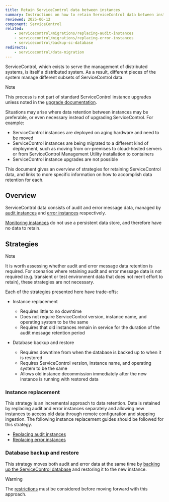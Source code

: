 ```yaml
---
title: Retain ServiceControl data between instances
summary: Instructions on how to retain ServiceControl data between instances.
reviewed: 2025-06-12
component: ServiceControl
related:
    - servicecontrol/migrations/replacing-audit-instances
    - servicecontrol/migrations/replacing-error-instances
    - servicecontrol/backup-sc-database
redirects:
    - servicecontrol/data-migration
---
```


ServiceControl, which exists to serve the management of distributed systems, is itself a distributed system. As a result, different pieces of the system manage different subsets of ServiceControl data.

> [!NOTE]
> This process is not part of standard ServiceControl instance upgrades unless noted in the [upgrade documentation](/servicecontrol/upgrades/).

Situations may arise where data retention between instances may be preferable, or even necessary instead of upgrading ServiceControl. For example:

- ServiceControl instances are deployed on aging hardware and need to be moved
- ServiceControl instances are being migrated to a different kind of deployment, such as moving from on-premises to cloud-hosted servers or from ServiceControl Management Utility installation to containers
- ServiceControl instance upgrades are not possible

This document gives an overview of strategies for retaining ServiceControl data, and links to more specific information on how to accomplish data retention for each.

## Overview

ServiceControl data consists of audit and error message data, managed by [audit instances](/servicecontrol/audit-instances/) and [error instances](/servicecontrol/servicecontrol-instances/) respectively.

[Monitoring instances](/servicecontrol/monitoring-instances/) do not use a persistent data store, and therefore have no data to retain.

## Strategies

> [!NOTE]
> It is worth assessing whether audit and error message data retention is required. For scenarios where retaining audit and error message data is not required (e.g. transient or test environment data that does not merit effort to retain), these strategies are not necessary.

Each of the strategies presented here have trade-offs:

- Instance replacement
  - Requires little to no downtime
  - Does not require ServiceControl version, instance name, and operating system to be the same
  - Requires that old instances remain in service for the duration of the audit message retention period

- Database backup and restore
  - Requires downtime from when the database is backed up to when it is restored
  - Requires ServiceControl version, instance name, and operating system to be the same
  - Allows old instance decommission immediately after the new instance is running with restored data

### Instance replacement

This strategy is an incremental approach to data retention. Data is retained by replacing audit and error instances separately and allowing new instances to access old data through remote configuration and stopping ingestion. The following instance replacement guides should be followed for this strategy.

- [Replacing audit instances](/servicecontrol/migrations/replacing-audit-instances/)
- [Replacing error instances](/servicecontrol/migrations/replacing-error-instances/)

### Database backup and restore

This strategy moves both audit and error data at the same time by [backing up the ServiceControl database](/servicecontrol/backup-sc-database.md) and restoring it to the new instance.

> [!WARNING]
> The [restrictions](/servicecontrol/backup-sc-database.md#important-notes-and-restrictions) must be considered before moving forward with this approach.
